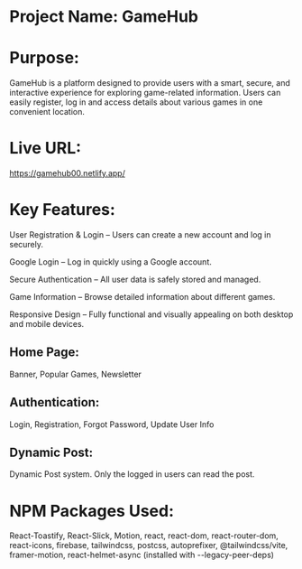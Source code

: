 # Project Name: GameHub

# Purpose:
GameHub is a platform designed to provide users with a smart, secure, and interactive experience for exploring game-related information. Users can easily register, log in and access details about various games in one convenient location.

# Live URL:
https://gamehub00.netlify.app/

# Key Features:
User Registration & Login – Users can create a new account and log in securely.

Google Login – Log in quickly using a Google account.

Secure Authentication – All user data is safely stored and managed.

Game Information – Browse detailed information about different games.

Responsive Design – Fully functional and visually appealing on both desktop and mobile devices.
## Home Page:
Banner, Popular Games, Newsletter

## Authentication:
Login, Registration, Forgot Password, Update User Info

## Dynamic Post:
Dynamic Post system. Only the logged in users can read the post.

# NPM Packages Used:
React-Toastify,
React-Slick,
Motion,
react, react-dom, react-router-dom, react-icons,
firebase,
tailwindcss, postcss, autoprefixer,
@tailwindcss/vite,
framer-motion,
react-helmet-async (installed with --legacy-peer-deps)